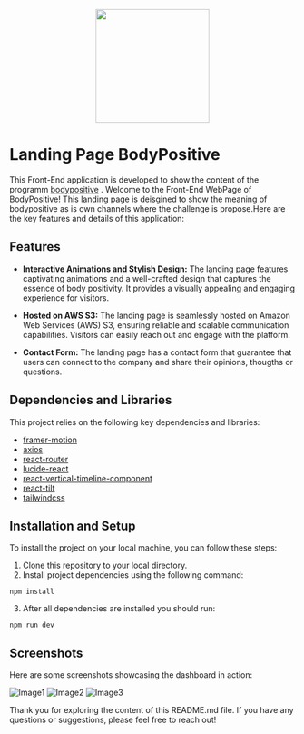 <p align="center">
  <a href="http://bodypositive.s3-website-eu-west-1.amazonaws.com" target="_blank">
    <img src="https://github.com/DiegoPevi05/bodypositive-front/blob/main/public/logo.png" width="200">
  </a>
</p>

# Landing Page BodyPositive

This Front-End application is developed to show the content of the programm [bodypositive](http://bodypositive.s3-website-eu-west-1.amazonaws.com) .
Welcome to the Front-End WebPage of BodyPositive! This landing page is deisgined to show the meaning of bodypositive as is own channels where the challenge is propose.Here are the key features and details of this application:

## Features

- **Interactive Animations and Stylish Design:** The landing page features captivating animations and a well-crafted design that captures the essence of body positivity. It provides a visually appealing and engaging experience for visitors.

- **Hosted on AWS S3:** The landing page is seamlessly hosted on Amazon Web Services (AWS) S3, ensuring reliable and scalable communication capabilities. Visitors can easily reach out and engage with the platform.

- **Contact Form:** The landing page has a contact form that guarantee that users can connect to the company and share their opinions, thougths or questions.


## Dependencies and Libraries

This project relies on the following key dependencies and libraries:

- [framer-motion](https://github.com/framer/motion#readme)
- [axios](https://axios-http.com/)
- [react-router](https://reactrouter.com/en/main)
- [lucide-react](https://lucide.dev/guide/packages/lucide-react)
- [react-vertical-timeline-component](https://www.npmjs.com/package/react-vertical-timeline-component)
- [react-tilt](https://www.npmjs.com/package/react-tilt)
- [tailwindcss](https://tailwindcss.com/)

## Installation and Setup

To install the project on your local machine, you can follow these steps:

1. Clone this repository to your local directory.
2. Install project dependencies using the following command:
```
npm install
```
3. After all dependencies are installed you should run:
```
npm run dev
```
## Screenshots

Here are some screenshots showcasing the dashboard in action:

![Image1](https://github.com/DiegoPevi05/bodypositive-front/blob/main/public/web_1.png?raw=true)
![Image2](https://github.com/DiegoPevi05/bodypositive-front/blob/main/public/web_2.png?raw=true)
![Image3](https://github.com/DiegoPevi05/bodypositive-front/blob/main/public/web_3.png?raw=true)

Thank you for exploring the content of this README.md file. If you have any questions or suggestions, please feel free to reach out!
